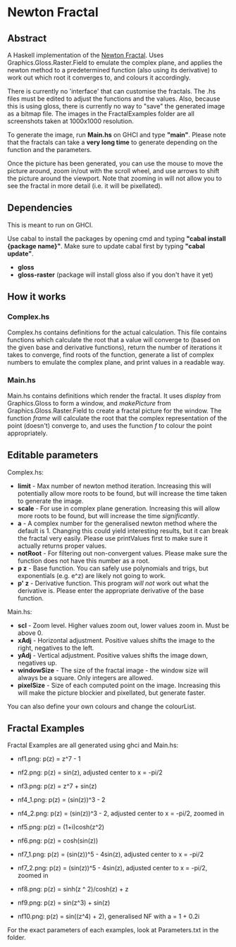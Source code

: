 # Newton Fractal

## Abstract

A Haskell implementation of the [Newton Fractal](https://en.wikipedia.org/wiki/Newton_fractal). Uses Graphics.Gloss.Raster.Field to emulate the complex plane, and applies the newton method to a predetermined function (also using its derivative) to work out which root it converges to, and colours it accordingly.

There is currently no 'interface' that can customise the fractals. The .hs files must be edited to adjust the functions and the values. Also, because this is using gloss, there is currently no way to "save" the generated image as a bitmap file. The images in the FractalExamples folder are all screenshots taken at 1000x1000 resolution.

To generate the image, run **Main.hs** on GHCI and type **"main"**. Please note that the fractals can take a **very long time** to generate depending on the function and the parameters.

Once the picture has been generated, you can use the mouse to move the picture around, zoom in/out with the scroll wheel, and use arrows to shift the picture around the viewport. Note that zooming in will not allow you to see the fractal in more detail (i.e. it will be pixellated).


## Dependencies

This is meant to run on GHCI.

Use cabal to install the packages by opening cmd and typing **"cabal install {package name}"**. Make sure to update cabal first by typing **"cabal update"**.

* **gloss**
* **gloss-raster** (package will install gloss also if you don't have it yet)


## How it works

### Complex.hs

Complex.hs contains definitions for the actual calculation. This file contains functions which calculate the root that a value will converge to (based on the given base and derivative functions), return the number of iterations it takes to converge, find roots of the function, generate a list of complex numbers to emulate the complex plane, and print values in a readable way.

### Main.hs

Main.hs contains definitions which render the fractal. It uses *display* from Graphics.Gloss to form a window, and *makePicture* from Graphics.Gloss.Raster.Field to create a fractal picture for the window. The function *frame* will calculate the root that the complex representation of the point (doesn't) converge to, and uses the function *f* to colour the point appropriately.


## Editable parameters

Complex.hs:

* **limit** - Max number of newton method iteration. Increasing this will potentially allow more roots to be found, but will increase the time taken to generate the image.
* **scale** - For use in complex plane generation. Increasing this will allow more roots to be found, but will increase the time *significantly*.
* **a** - A complex number for the generalised newton method where the default is 1. Changing this could yield interesting results, but it can break the fractal very easily. Please use printValues first to make sure it actually returns proper values.
* **notRoot** - For filtering out non-convergent values. Please make sure the function does not have this number as a root.
* **p z** - Base function. You can safely use polynomials and trigs, but exponentials (e.g. e^z) are likely not going to work.
* **p' z** - Derivative function. This program *will not* work out what the derivative is. Please enter the appropriate derivative of the base function.

Main.hs:

* **scl** - Zoom level. Higher values zoom out, lower values zoom in. Must be above 0.
* **xAdj** - Horizontal adjustment. Positive values shifts the image to the right, negatives to the left.
* **yAdj** - Vertical adjustment. Positive values shifts the image down, negatives up.
* **windowSize** - The size of the fractal image - the window size will always be a square. Only integers are allowed.
* **pixelSize** - Size of each computed point on the image. Increasing this will make the picture blockier and pixellated, but generate faster.

You can also define your own colours and change the colourList.


## Fractal Examples

Fractal Examples are all generated using ghci and Main.hs:

* nf1.png: p(z) = z^7 - 1

* nf2.png: p(z) = sin(z), adjusted center to x = -pi/2

* nf3.png: p(z) = z^7 + sin(z)

* nf4_1.png: p(z) = (sin(z))^3 - 2

* nf4_2.png: p(z) = (sin(z))^3 - 2, adjusted center to x = -pi/2, zoomed in

* nf5.png: p(z) = (1+i)cosh(z^2)

* nf6.png: p(z) = cosh(sin(z))

* nf7_1.png: p(z) = (sin(z))^5 - 4sin(z), adjusted center to x = -pi/2

* nf7_2.png: p(z) = (sin(z))^5 - 4sin(z), adjusted center to x = -pi/2, zoomed in

* nf8.png: p(z) = sinh(z ^ 2)/cosh(z) + z

* nf9.png: p(z) = sin(z^3) + sin(z)

* nf10.png: p(z) = sin((z^4) + 2), generalised NF with a = 1 + 0.2i

For the exact parameters of each examples, look at Parameters.txt in the folder.
